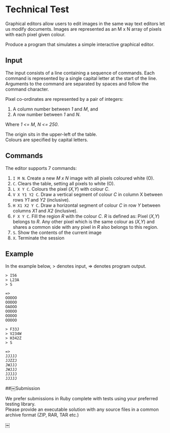 # Technical Test  

Graphical editors allow users to edit images in the same way text editors let us modify documents. 
Images are represented as an M x N array of pixels with each pixel given colour.

Produce a program that simulates a simple interactive graphical editor.  

## Input

The input consists of a line containing a sequence of commands. Each command is represented by a single capital letter at the start of the line. 
Arguments to the command are separated by spaces and follow the command character.  

Pixel co-ordinates are represented by a pair of integers: 

1. A column number between _1_ and _M_, and 
2. A row number between _1_ and _N_. 

Where _1 <= M_, _N <= 250_. 

The origin sits in the upper-left of the table.  
Colours are specified by capital letters.  

## Commands

The editor supports 7 commands:

1. `I M N`. Create a new _M x N_ image with all pixels coloured white (O).
2. `C`. Clears the table, setting all pixels to white (O).
3. `L X Y C`. Colours the pixel (_X,Y_) with colour _C_.
4. `V X Y1 Y2 C`. Draw a vertical segment of colour _C_ in column X between rows _Y1_ and _Y2_ (inclusive).
5. `H X1 X2 Y C`. Draw a horizontal segment of colour _C_ in row _Y_ between columns _X1_ and _X2_ (inclusive).
6. `F X Y C`. Fill the region _R_ with the colour _C_. _R_ is defined as: Pixel (_X,Y_) belongs to _R_. Any other pixel which is the same colour as (_X,Y_) and shares a common side with any pixel in _R_ also belongs to this region.
7. `S`. Show the contents of the current image
8. `X`. Terminate the session

## Example

In the example below, > denotes input, => denotes program output.

```
> I56 
> L23A 
> S

=>
OOOOO
OOOOO
OAOOO
OOOOO
OOOOO
OOOOO

> F33J 
> V234W 
> H342Z 
> S

=>
JJJJJ
JJZZJ
JWJJJ
JWJJJ
JJJJJ
JJJJJ
```

##￼Submission  

We prefer submissions in Ruby complete with tests using your preferred testing library.  
Please provide an executable solution with any source files in a common archive format (ZIP, RAR, TAR etc.)

￼